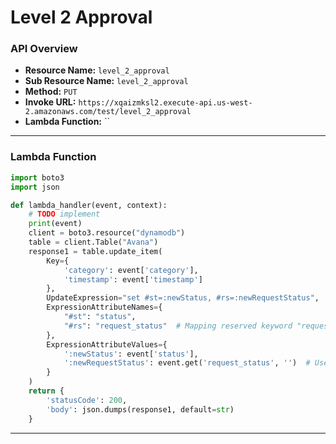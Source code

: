 # Level 2 Approval

### API Overview
- **Resource Name:** `level_2_approval`
- **Sub Resource Name:** `level_2_approval`
- **Method:** `PUT`
- **Invoke URL:** `https://xqaizmksl2.execute-api.us-west-2.amazonaws.com/test/level_2_approval`
- **Lambda Function:** ``

---


### Lambda Function
```python
import boto3
import json

def lambda_handler(event, context):
    # TODO implement
    print(event)
    client = boto3.resource("dynamodb")
    table = client.Table("Avana")
    response1 = table.update_item(
        Key={
            'category': event['category'],
            'timestamp': event['timestamp']
        },
        UpdateExpression="set #st=:newStatus, #rs=:newRequestStatus",  # Add request_status update
        ExpressionAttributeNames={
            "#st": "status",
            "#rs": "request_status"  # Mapping reserved keyword "request_status" to expression attribute name "#rs"
        },
        ExpressionAttributeValues={
            ':newStatus': event['status'],
            ':newRequestStatus': event.get('request_status', '')  # Use a default value if request_status is not in the event
        }
    )
    return {
        'statusCode': 200,
        'body': json.dumps(response1, default=str)
    }


```

---
